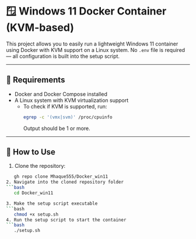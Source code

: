 # 🪟 Windows 11 Docker Container (KVM-based)

This project allows you to easily run a lightweight Windows 11 container using Docker with KVM support on a Linux system. No `.env` file is required — all configuration is built into the setup script.

---

## 🧰 Requirements

- Docker and Docker Compose installed
- A Linux system with KVM virtualization support
  - To check if KVM is supported, run:
    ```bash
    egrep -c '(vmx|svm)' /proc/cpuinfo
    ```
    Output should be 1 or more.

---

## 🚀 How to Use

1. Clone the repository:
```bash
   gh repo clone Mhaque555/Docker_win11
2. Navigate into the cloned repository folder
```bash
   cd Docker_win11

3. Make the setup script executable
```bash
   chmod +x setup.sh
4. Run the setup script to start the container
```bash
   ./setup.sh


